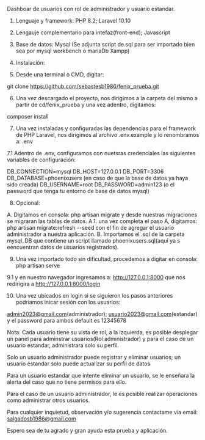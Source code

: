 Dashboar de usuarios con rol de administrador y usuario estandar.

1. Lenguaje y framework: PHP 8.2; Laravel 10.10
2. Lengauje complementario para intefaz(front-end); Javascript
3. Base de datos: Mysql (Se adjunta script de.sql para ser importado bien sea por mysql workbench o mariaDb Xampp)

4. Instalación:

5. Desde una terminal o CMD, digitar: 

git clone https://github.com/sebastesb1986/fenix_prueba.git

6. Una vez descargado el proyecto, nos dirigimos a la carpeta del mismo a partir de cd/fenix_prueba y una vez adentro, digitamos:

composer install

7. Una vez instaladas y configuradas las dependencias para el framework de PHP Laravel, nos dirigimos al archivo .env.example y lo renombramos
a:  .env

7.1 Adentro de .env, configuramos con nuetsras credenciales las siguientes variables de configuración:

DB_CONNECTION=mysql
DB_HOST=127.0.0.1
DB_PORT=3306
DB_DATABASE=phoenixusers (en caso de que la base de datos ya haya sido creada)
DB_USERNAME=root
DB_PASSWORD=admin123 (o el password que tenga tu entorno de base de datos mysql)

8. Opcional: 

A. Digitamos en consola: php artisan migrate y desde nuestras migraciones se migraran las tablas de datos.
A.1. una vez completa el paso A, digitamos: php artisan migrate:refresh --seed con el fin de agregar el usuario administrador a nuestra aplicación.
B. Importamos el .sql de la carpeta mysql_DB que contiene un script llamado phoenixusers.sql(aqui ya s eencuentran datos de usuarios registrados).

9. Una vez importado todo sin dificultad, procedemos a digitar en consola: php artisan serve

9.1 y en nuestro navegador ingresamos a: http://127.0.0.1:8000 que nos redirigira a http://127.0.0.1:8000/login

10. Una vez ubicados en login si se siguieron los pasos anteriores podriamos inicar sesión con los usuarios:

admin2023@gmail.com(administrador); usuario2023@gmail.com(estandar) y el password para ambos default es 12345678

Nota: Cada usuario tiene su vista de rol, a la izquierda, es posible desplegar un panel para adminstrar usuarios(Rol administrador)
y para el caso de un usuario estandar, administrara solo su perfil.

Solo un usuario administrador puede registrar y eliminar usuarios; un usuario estandar solo puede actualizar su perfil de datos

Para un usuario estandar que intente eliminar un usuario, se le enseñara la alerta del caso que no tiene permisos para ello.

Para el caso de un usuario administrador, le es posible realizar operaciones como administrar otros usuarios.

Para cualquier inquietud, observación y/o sugerencia contactame via email: salgadosb1986@gmail.com

Espero sea de tu agrado y gran ayuda esta prueba y aplicación.

